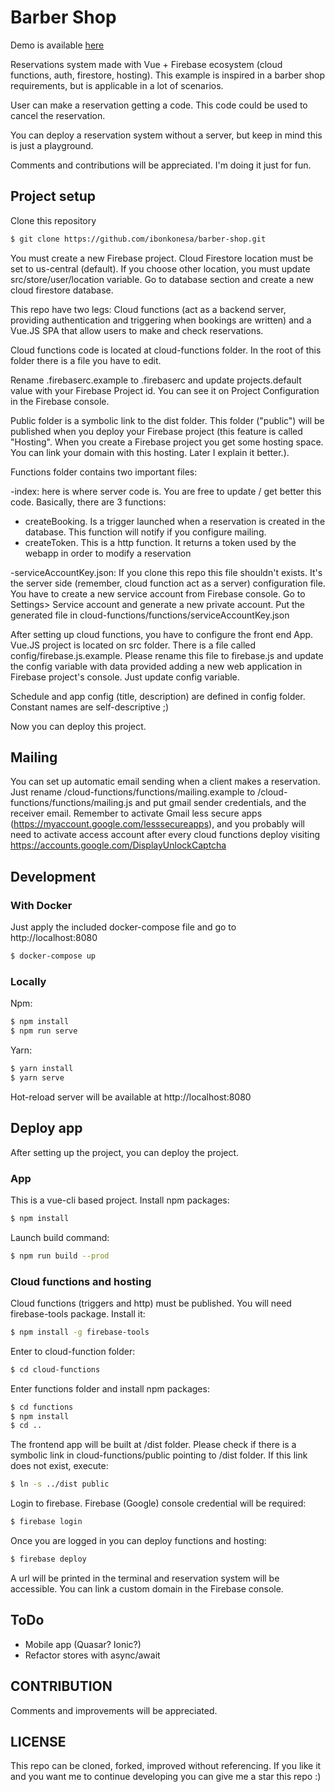 # Barber Shop

Demo is available [here](https://barber-shop-53333.web.app/)

Reservations system made with Vue + Firebase ecosystem (cloud functions, auth, firestore, hosting). This example is inspired in a barber shop requirements, but is applicable in a lot of scenarios. 

User can make a reservation getting a code. This code could be used to cancel the reservation.

You can deploy a reservation system without a server, but keep in mind this is just a playground.

Comments and contributions will be appreciated. I'm doing it just for fun.

## Project setup

Clone this repository

```sh
$ git clone https://github.com/ibonkonesa/barber-shop.git
```

You must create a new Firebase project. Cloud Firestore location must be set to us-central (default). If you choose other location, you must update src/store/user/location variable. Go to database section and create a new cloud firestore database. 


This repo have two legs: Cloud functions (act as a backend server, providing authentication and triggering when bookings are written) and a Vue.JS SPA that allow users to make and check reservations.

Cloud functions code is located at cloud-functions folder. In the root of this folder there is a file you have to edit. 

Rename .firebaserc.example to .firebaserc and update projects.default value with your Firebase Project id. You can see it on Project Configuration in the Firebase console.

Public folder is a symbolic link to the dist folder. This folder ("public") will be published when you deploy your Firebase project (this feature is called "Hosting". When you create a Firebase project you get some hosting space. You can link your domain with this hosting. Later I explain it better.).

Functions folder contains two important files:

-index: here is where server code is. You are free to update / get better this code. Basically, there are 3 functions:

  * createBooking. Is a trigger launched when a reservation is created in the database. This function will notify if you configure mailing.
  * createToken. This is a http function. It returns a token used by the webapp in order to modify a reservation
  
-serviceAccountKey.json: If you clone this repo this file shouldn't exists. It's the server side (remember, cloud function act as a server) configuration file. 
You have to create a new service account from Firebase console. Go to Settings> Service account and generate a new private account. Put the generated file in cloud-functions/functions/serviceAccountKey.json

After setting up cloud functions, you have to configure the front end App. Vue.JS project is located on src folder. There is a file called config/firebase.js.example. Please rename this file to firebase.js and update the config variable with data provided adding a new web application in Firebase project's console. Just update config variable. 

Schedule and app config (title, description) are defined in config folder. Constant names are self-descriptive ;)

Now you can deploy this project.

## Mailing

You can set up automatic email sending when a client makes a reservation. Just rename /cloud-functions/functions/mailing.example 
to /cloud-functions/functions/mailing.js and put 
gmail sender credentials, and the receiver email.
Remember to activate Gmail less secure apps (https://myaccount.google.com/lesssecureapps), 
and you probably will need to activate access account after 
every cloud functions deploy visiting https://accounts.google.com/DisplayUnlockCaptcha

## Development

### With Docker

Just apply the included docker-compose file and go to http://localhost:8080

```sh
$ docker-compose up
```

### Locally

Npm:

```sh
$ npm install
$ npm run serve
```

Yarn:

```sh
$ yarn install
$ yarn serve
```

Hot-reload server will be available at  http://localhost:8080

## Deploy app

After setting up the project, you can deploy the project. 

### App

This is a vue-cli based project. Install npm packages:

```sh
$ npm install
```

Launch build command:

```sh
$ npm run build --prod
```



### Cloud functions and hosting

Cloud functions (triggers and http) must be published. You will need firebase-tools package. Install it:

```sh
$ npm install -g firebase-tools
```

Enter to cloud-function folder:

```sh
$ cd cloud-functions
```


Enter functions folder and install npm packages:

```sh
$ cd functions
$ npm install
$ cd ..
```

The frontend app will be built at /dist folder. Please check if there is a symbolic link in cloud-functions/public pointing to /dist folder. If this link does not exist, execute:

```sh
$ ln -s ../dist public
```


Login to firebase. Firebase (Google) console credential will be required:

```sh
$ firebase login
```

Once you are logged in you can deploy functions and hosting:

```sh
$ firebase deploy 
```

A url will be printed in the terminal and reservation system will be accessible. You can link a custom domain in the Firebase console.

## ToDo

- Mobile app (Quasar? Ionic?)
- Refactor stores with async/await

   
## CONTRIBUTION

Comments and improvements will be appreciated.

## LICENSE

This repo can be cloned, forked, improved without referencing. If you like it and you want me to continue developing you can give me a star this repo :)
